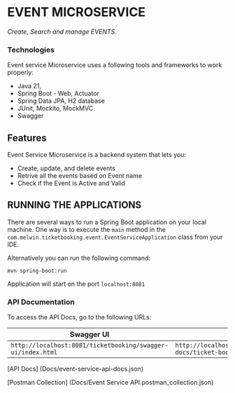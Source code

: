 # EVENT MICROSERVICE

_Create, Search and manage EVENTS._

### Technologies

Event service Microservice uses a following tools and frameworks to work properly:

- Java 21, 
- Spring Boot - Web, Actuator
- Spring Data JPA, H2 database
- JUnit, Mockito, MockMVC
- Swagger

## Features

Event Service Microservice is a backend system that lets you:

- Create, update, and delete events
- Retrive all the events based on Event name
- Check if the Event is Active and Valid


## RUNNING THE APPLICATIONS

There are several ways to run a Spring Boot application on your local machine. One way is to execute the `main` method in the `com.melwin.ticketbooking.event.EventServiceApplication` class from your IDE.

Alternatively you can run the following command:

```shell
mvn spring-boot:run
```
Application will start on the port ``localhost:8081``


### API Documentation

To access the API Docs, go to the following URLs:

| Swagger UI                                                  | API Docs                                                              |
| ------------------------------------------------------------| ----------------------------------------------------------------------|
| `http://localhost:8081/ticketbooking/swagger-ui/index.html` | `http://localhost:8081/ticketbooking/v3/api-docs/ticket-booking-apis` |

[API Docs] (Docs/event-service-api-docs.json)

[Postman Collection] (Docs/Event Service API.postman_collection.json)


